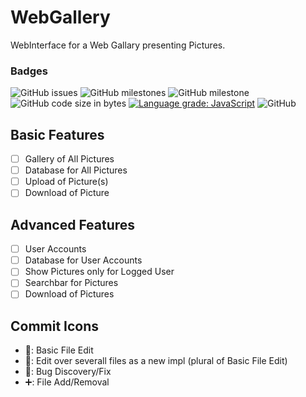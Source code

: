 # WebGallery
WebInterface for a Web Gallary presenting Pictures.
### Badges
![GitHub issues](https://img.shields.io/github/issues/CookAperture/WebGallery) 
![GitHub milestones](https://img.shields.io/github/milestones/open/CookAperture/WebGallery?color=yellow)
![GitHub milestone](https://img.shields.io/github/milestones/progress-percent/CookAperture/WebGallery/1)
![GitHub code size in bytes](https://img.shields.io/github/languages/code-size/CookAperture/WebGallery)
[![Language grade: JavaScript](https://img.shields.io/lgtm/grade/javascript/g/CookAperture/WebGallery.svg?logo=lgtm&logoWidth=18)](https://lgtm.com/projects/g/CookAperture/WebGallery/context:javascript)
![GitHub](https://img.shields.io/github/license/CookAperture/WebGallery)

## Basic Features
- [ ] Gallery of All Pictures
- [ ] Database for All Pictures
- [ ] Upload of Picture(s)
- [ ] Download of Picture

## Advanced Features
- [ ] User Accounts
- [ ] Database for User Accounts
- [ ] Show Pictures only for Logged User
- [ ] Searchbar for Pictures
- [ ] Download of Pictures

## Commit Icons
- 📝: Basic File Edit
- 🔧: Edit over severall files as a new impl (plural of Basic File Edit)
- 🐞: Bug Discovery/Fix
- ➕: File Add/Removal
